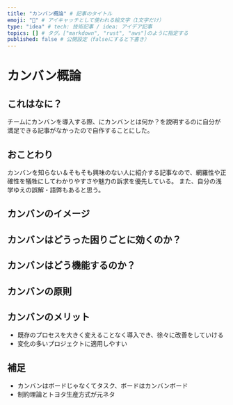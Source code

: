 ```yaml
---
title: "カンバン概論" # 記事のタイトル
emoji: "🚗" # アイキャッチとして使われる絵文字（1文字だけ）
type: "idea" # tech: 技術記事 / idea: アイデア記事
topics: [] # タグ。["markdown", "rust", "aws"]のように指定する
published: false # 公開設定（falseにすると下書き）
---
```


# カンバン概論

## これはなに？

チームにカンバンを導入する際、にカンバンとは何か？を説明するのに自分が満足できる記事がなかったので自作することにした。

## おことわり

カンバンを知らない＆そもそも興味のない人に紹介する記事なので、網羅性や正確性を犠牲にしてわかりやすさや魅力の訴求を優先している。
また、自分の浅学ゆえの誤解・語弊もあると思う。

## カンバンのイメージ

## カンバンはどうった困りごとに効くのか？

## カンバンはどう機能するのか？

## カンバンの原則

## カンバンのメリット

- 既存のプロセスを大きく変えることなく導入でき、徐々に改善をしていける
- 変化の多いプロジェクトに適用しやすい

## 補足

- カンバンはボードじゃなくてタスク、ボードはカンバンボード
- 制約理論とトヨタ生産方式が元ネタ
